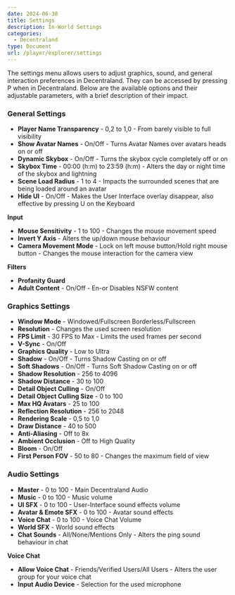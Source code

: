 ```yaml
---
date: 2024-06-30
title: Settings
description: In-World Settings
categories:
  - Decentraland
type: Document
url: /player/explorer/settings
---
```


The settings menu allows users to adjust graphics, sound, and general interaction preferences in Decentraland. They can be accessed by pressing P when in Decentraland. Below are the available options and their adjustable parameters, with a brief description of their impact.

### General Settings

- **Player Name Transparency** - 0,2 to 1,0 - From barely visible to full visibility
- **Show Avatar Names** - On/Off - Turns Avatar Names over avatars heads on or off
- **Dynamic Skybox** - On/Off - Turns the skybox cycle completely off or on
- **Skybox Time** - 00:00 (h:m) to 23:59 (h:m) - Alters the day or night time of the skybox and lightning
- **Scene Load Radius** - 1 to 4 - Impacts the surrounded scenes that are being loaded around an avatar
- **Hide UI** - On/Off - Makes the User Interface overlay disappear, also effective by pressing U on the Keyboard

**Input**

- **Mouse Sensitivity** - 1 to 100 - Changes the mouse movement speed
- **Invert Y Axis** - Alters the up/down mouse behaviour
- **Camera Movement Mode** - Lock on left mouse button/Hold right mouse button - Changes the mouse interaction for the camera view

**Filters**

- **Profanity Guard**
- **Adult Content** - On/Off - En-or Disables NSFW content

### Graphics Settings

- **Window Mode** - Windowed/Fullscreen Borderless/Fullscreen
- **Resolution** - Changes the used screen resolution
- **FPS Limit** - 30 FPS to Max - Limits the used frames per second
- **V-Sync** - On/Off
- **Graphics Quality** - Low to Ultra
- **Shadow** - On/Off - Turns Shadow Casting on or off
- **Soft Shadows** - On/Off - Turns Soft Shadow Casting on or off
- **Shadow Resolution** - 256 to 4096
- **Shadow Distance** - 30 to 100
- **Detail Object Culling** - On/Off
- **Detail Object Culling Size** - 0 to 100
- **Max HQ Avatars** - 25 to 100
- **Reflection Resolution** - 256 to 2048
- **Rendering Scale** - 0,5 to 1,0
- **Draw Distance** - 40 to 500
- **Anti-Aliasing** - Off to 8x
- **Ambient Occlusion** - Off to High Quality
- **Bloom** - On/Off
- **First Person FOV** - 50 to 80 - Changes the maximum field of view

### Audio Settings

- **Master** - 0 to 100 - Main Decentraland Audio
- **Music** - 0 to 100 - Music volume
- **UI SFX** - 0 to 100 - User-Interface sound effects volume
- **Avatar & Emote SFX** - 0 to 100 - Avatar sound effects
- **Voice Chat** - 0 to 100 - Voice Chat Volume
- **World SFX** - World sound effects
- **Chat Sounds** - All/None/Mentions Only - Alters the ping sound behaviour in chat

**Voice Chat**

- **Allow Voice Chat** - Friends/Verified Users/All Users - Alters the user group for your voice chat
- **Input Audio Device** - Selection for the used microphone
